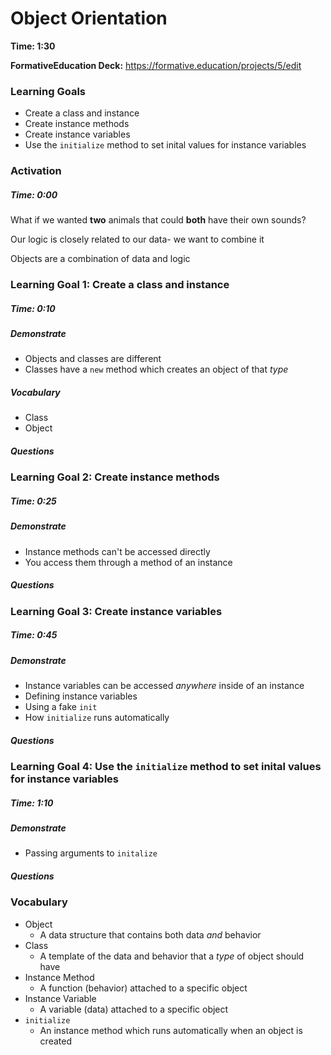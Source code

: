 # Object Orientation

**Time: 1:30** 

**FormativeEducation Deck:** <https://formative.education/projects/5/edit>


### Learning Goals

- Create a class and instance
- Create instance methods
- Create instance variables
- Use the `initialize` method to set inital values for instance variables 


### Activation

##### Time: 0:00

What if we wanted **two** animals that could **both** have their own sounds?

Our logic is closely related to our data- we want to combine it

Objects are a combination of data and logic



### Learning Goal 1: Create a class and instance

##### Time: 0:10

##### Demonstrate

- Objects and classes are different
- Classes have a `new` method which creates an object of that _type_

##### Vocabulary

- Class
- Object

##### Questions 



### Learning Goal 2: Create instance methods

##### Time: 0:25

##### Demonstrate

- Instance methods can't be accessed directly
- You access them through a method of an instance

##### Questions 



### Learning Goal 3: Create instance variables

##### Time: 0:45

##### Demonstrate

- Instance variables can be accessed _anywhere_ inside of an instance
- Defining instance variables
- Using a fake `init`
- How `initialize` runs automatically

##### Questions 



### Learning Goal 4: Use the `initialize` method to set inital values for instance variables 

##### Time: 1:10

##### Demonstrate

* Passing arguments to `initalize`

##### Questions 

### Vocabulary
- Object
	- A data structure that contains both data _and_ behavior
- Class
	- A template of the data and behavior that a _type_ of object should have
- Instance Method
	- A function (behavior) attached to a specific object
- Instance Variable
	- A variable (data) attached to a specific object
- `initialize`
	- An instance method which runs automatically when an object is created